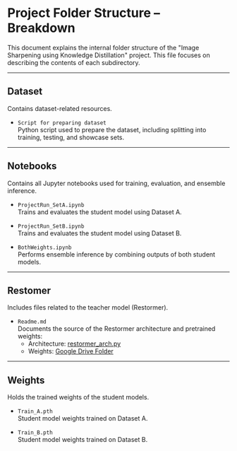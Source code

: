 # Project Folder Structure – Breakdown

This document explains the internal folder structure of the "Image Sharpening using Knowledge Distillation" project. 
This file focuses on describing the contents of each subdirectory.

---

## Dataset

Contains dataset-related resources.

- `Script for preparing dataset`  
  Python script used to prepare the dataset, including splitting into training, testing, and showcase sets.

---

## Notebooks

Contains all Jupyter notebooks used for training, evaluation, and ensemble inference.

- `ProjectRun_SetA.ipynb`  
  Trains and evaluates the student model using Dataset A.

- `ProjectRun_SetB.ipynb`  
  Trains and evaluates the student model using Dataset B.

- `BothWeights.ipynb`  
  Performs ensemble inference by combining outputs of both student models.

---

## Restomer

Includes files related to the teacher model (Restormer).

- `Readme.md`  
  Documents the source of the Restormer architecture and pretrained weights:
  - Architecture: [restormer_arch.py](https://raw.githubusercontent.com/swz30/Restormer/main/basicsr/models/archs/restormer_arch.py)
  - Weights: [Google Drive Folder](https://drive.google.com/drive/folders/1bRBG8DG_72AGA6-eRePvChlT5ZO4cwJ4)

---

## Weights

Holds the trained weights of the student models.

- `Train_A.pth`  
  Student model weights trained on Dataset A.

- `Train_B.pth`  
  Student model weights trained on Dataset B.

